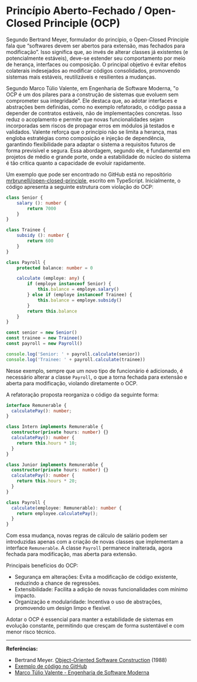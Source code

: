 # Princípio Aberto-Fechado / Open-Closed Principle (OCP)

Segundo Bertrand Meyer, formulador do princípio, o Open-Closed Principle fala que “softwares devem ser abertos para extensão, mas fechados para modificação”. Isso significa que, ao invés de alterar classes já existentes (e potencialmente estáveis), deve-se estender seu comportamento por meio de herança, interfaces ou composição. O principal objetivo é evitar efeitos colaterais indesejados ao modificar códigos consolidados, promovendo sistemas mais estáveis, reutilizáveis e resilientes a mudanças.

Segundo Marco Túlio Valente, em Engenharia de Software Moderna, "o OCP é um dos pilares para a construção de sistemas que evoluem sem comprometer sua integridade". Ele destaca que, ao adotar interfaces e abstrações bem definidas, como no exemplo refatorado, o código passa a depender de contratos estáveis, não de implementações concretas. Isso reduz o acoplamento e permite que novas funcionalidades sejam incorporadas sem riscos de propagar erros em módulos já testados e validados. Valente reforça que o princípio não se limita a herança, mas engloba estratégias como composição e injeção de dependência, garantindo flexibilidade para adaptar o sistema a requisitos futuros de forma previsível e segura. Essa abordagem, segundo ele, é fundamental em projetos de médio e grande porte, onde a estabilidade do núcleo do sistema é tão crítica quanto a capacidade de evoluir rapidamente.

Um exemplo que pode ser encontrado no GitHub está no repositório [mrbrunelli/open-closed-principle](https://github.com/mrbrunelli/open-closed-principle), escrito em TypeScript. Inicialmente, o código apresenta a seguinte estrutura com violação do OCP:

```typescript
class Senior {
    salary (): number {
        return 7000
    }
}

class Trainee {
    subsidy (): number {
        return 600
    }
}

class Payroll {
    protected balance: number = 0

    calculate (employe: any) {
        if (employe instanceof Senior) {
            this.balance = employe.salary()
        } else if (employe instanceof Trainee) {
            this.balance = employe.subsidy()
        }
        return this.balance
    }
}

const senior = new Senior()
const trainee = new Trainee()
const payroll = new Payroll()

console.log('Senior: ' + payroll.calculate(senior))
console.log('Trainee: ' + payroll.calculate(trainee))
```

Nesse exemplo, sempre que um novo tipo de funcionário é adicionado, é necessário alterar a classe `Payroll`, o que a torna fechada para extensão e aberta para modificação, violando diretamente o OCP.

A refatoração proposta reorganiza o código da seguinte forma:

```typescript
interface Remunerable {
  calculatePay(): number;
}

class Intern implements Remunerable {
  constructor(private hours: number) {}
  calculatePay(): number {
    return this.hours * 10;
  }
}

class Junior implements Remunerable {
  constructor(private hours: number) {}
  calculatePay(): number {
    return this.hours * 20;
  }
}

class Payroll {
  calculate(employee: Remunerable): number {
    return employee.calculatePay();
  }
}
```

Com essa mudança, novas regras de cálculo de salário podem ser introduzidas apenas com a criação de novas classes que implementam a interface `Remunerable`. A classe `Payroll` permanece inalterada, agora fechada para modificação, mas aberta para extensão.

Principais benefícios do OCP:
- Segurança em alterações: Evita a modificação de código existente, reduzindo a chance de regressões.
- Extensibilidade: Facilita a adição de novas funcionalidades com mínimo impacto.
- Organização e modularidade: Incentiva o uso de abstrações, promovendo um design limpo e flexível.

Adotar o OCP é essencial para manter a estabilidade de sistemas em evolução constante, permitindo que cresçam de forma sustentável e com menor risco técnico.

---

**Referências:**
- Bertrand Meyer. [Object-Oriented Software Construction](https://bertrandmeyer.com/wp-content/upLoads/OOSC2.pdf) (1988)
- [Exemplo de código no GitHub](https://github.com/mrbrunelli/open-closed-principle)  
- [Marco Túlio Valente - Engenharia de Software Moderna](https://engsoftmoderna.info/cap5.html)  
